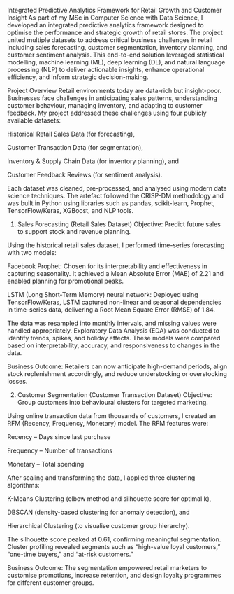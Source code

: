 Integrated Predictive Analytics Framework for Retail Growth and Customer Insight
As part of my MSc in Computer Science with Data Science, I developed an integrated predictive analytics framework designed to optimise the performance and strategic growth of retail stores. The project united multiple datasets to address critical business challenges in retail including sales forecasting, customer segmentation, inventory planning, and customer sentiment analysis. This end-to-end solution leveraged statistical modelling, machine learning (ML), deep learning (DL), and natural language processing (NLP) to deliver actionable insights, enhance operational efficiency, and inform strategic decision-making.

Project Overview
Retail environments today are data-rich but insight-poor. Businesses face challenges in anticipating sales patterns, understanding customer behaviour, managing inventory, and adapting to customer feedback. My project addressed these challenges using four publicly available datasets:

Historical Retail Sales Data (for forecasting),

Customer Transaction Data (for segmentation),

Inventory & Supply Chain Data (for inventory planning), and

Customer Feedback Reviews (for sentiment analysis).

Each dataset was cleaned, pre-processed, and analysed using modern data science techniques. The artefact followed the CRISP-DM methodology and was built in Python using libraries such as pandas, scikit-learn, Prophet, TensorFlow/Keras, XGBoost, and NLP tools.

1. Sales Forecasting (Retail Sales Dataset)
Objective: Predict future sales to support stock and revenue planning.

Using the historical retail sales dataset, I performed time-series forecasting with two models:

Facebook Prophet: Chosen for its interpretability and effectiveness in capturing seasonality. It achieved a Mean Absolute Error (MAE) of 2.21 and enabled planning for promotional peaks.

LSTM (Long Short-Term Memory) neural network: Deployed using TensorFlow/Keras, LSTM captured non-linear and seasonal dependencies in time-series data, delivering a Root Mean Square Error (RMSE) of 1.84.

The data was resampled into monthly intervals, and missing values were handled appropriately. Exploratory Data Analysis (EDA) was conducted to identify trends, spikes, and holiday effects. These models were compared based on interpretability, accuracy, and responsiveness to changes in the data.

Business Outcome: Retailers can now anticipate high-demand periods, align stock replenishment accordingly, and reduce understocking or overstocking losses.

2. Customer Segmentation (Customer Transaction Dataset)
Objective: Group customers into behavioural clusters for targeted marketing.

Using online transaction data from thousands of customers, I created an RFM (Recency, Frequency, Monetary) model. The RFM features were:

Recency – Days since last purchase

Frequency – Number of transactions

Monetary – Total spending

After scaling and transforming the data, I applied three clustering algorithms:

K-Means Clustering (elbow method and silhouette score for optimal k),

DBSCAN (density-based clustering for anomaly detection), and

Hierarchical Clustering (to visualise customer group hierarchy).

The silhouette score peaked at 0.61, confirming meaningful segmentation. Cluster profiling revealed segments such as “high-value loyal customers,” “one-time buyers,” and “at-risk customers.”

Business Outcome: The segmentation empowered retail marketers to customise promotions, increase retention, and design loyalty programmes for different customer groups.
